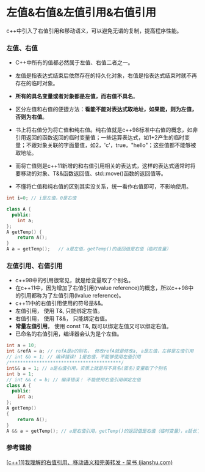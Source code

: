 # 左值&右值&左值引用&右值引用

c++中引入了右值引用和移动语义，可以避免无谓的复制，提高程序性能。

### 左值、右值

- C++中所有的值都必然属于左值、右值二者之一。
- 左值是指表达式结束后依然存在的持久化对象，右值是指表达式结束时就不再存在的临时对象。
- **所有的具名变量或者对象都是左值，而右值不具名**。
- 区分左值和右值的便捷方法：**看能不能对表达式取地址，如果能，则为左值，否则为右值**。
- 书上将右值分为将亡值和纯右值。纯右值就是c++98标准中右值的概念，如非引用返回的函数返回的临时变量值；一些运算表达式，如1+2产生的临时变量；不跟对象关联的字面量值，如2，'c'，true，"hello"；这些值都不能够被取地址。

- 而将亡值则是c++11新增的和右值引用相关的表达式，这样的表达式通常时将要移动的对象、T&&函数返回值、std::move()函数的返回值等。

- 不懂将亡值和纯右值的区别其实没关系，统一看作右值即可，不影响使用。

```cpp
int i=0; // i是左值，0是右值

class A {
  public:
    int a;
};
A getTemp() {
    return A();
}
A a = getTemp();   // a是左值，getTemp()的返回值是右值（临时变量）
```

### 左值引用、右值引用

- c++98中的引用很常见，就是给变量取了个别名。
- 在c++11中，因为增加了右值引用(rvalue reference)的概念，所以c++98中的引用都称为了左值引用(lvalue reference)。
- c++11中的右值引用使用的符号是&&。
- 左值引用， 使用 T&, 只能绑定左值。
- 右值引用， 使用 T&&， 只能绑定右值。
- **常量左值引用**， 使用 const T&, 既可以绑定左值又可以绑定右值。
- 已命名的右值引用，编译器会认为是个左值。

```cpp
int a = 10; 
int &refA = a; // refA是a的别名， 修改refA就是修改a, a是左值，左移是左值引用
// int &b = 1; // 编译错误! 1是右值，不能够使用左值引用
/*****************************************/
int&& a = 1; // a是右值引用，实质上就是将不具名(匿名)变量取了个别名
int b = 1;
// int && c = b; // 编译错误！ 不能使用右值引用绑定左值
class A {
  public:
    int a;
};
A getTemp()
{
    return A();
}
A && a = getTemp(); // a是右值引用，getTemp()的返回值是右值（临时变量），a延长了右值临时变量的生命周期。
```

### 参考链接

[[c++11\]我理解的右值引用、移动语义和完美转发 - 简书 (jianshu.com)](https://www.jianshu.com/p/d19fc8447eaa)